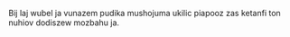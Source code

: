 Bij laj wubel ja vunazem pudika mushojuma ukilic piapooz zas ketanfi ton nuhiov dodiszew mozbahu ja.